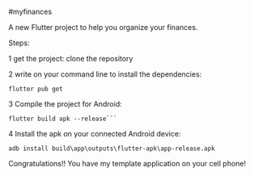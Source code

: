 #myfinances

A new Flutter project to help you organize your finances.


Steps:

1 get the project: clone the repository

2 write on your command line to install the dependencies:

```shell
flutter pub get
```



3 Compile the project for Android: 
```shell
flutter build apk --release```
```

4 Install the apk on your connected Android device: 
```shell
adb install build\app\outputs\flutter-apk\app-release.apk
```


Congratulations!! You have my template application on your cell phone!
